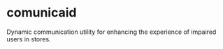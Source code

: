 comunicaid
==========

Dynamic communication utility for enhancing the experience of impaired users in stores.
